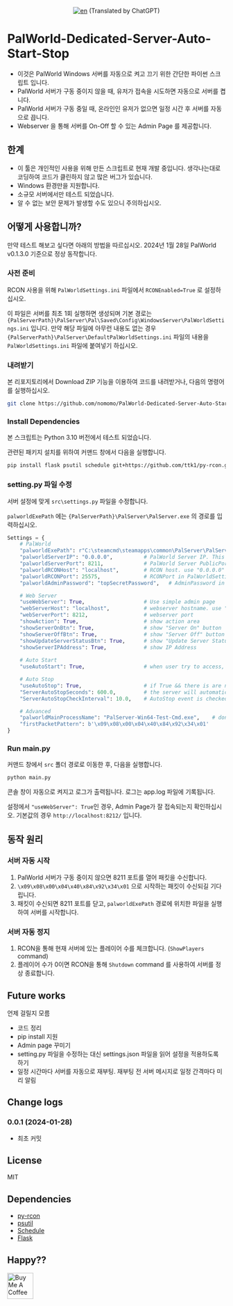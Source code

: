 <div align="center">

[![en](https://img.shields.io/badge/lang-en-red.svg)](https://github.com/nomomo/PalWorld-Dedicated-Server-Auto-Start-Stop/blob/main/README.md) (Translated by ChatGPT)

</div>

# PalWorld-Dedicated-Server-Auto-Start-Stop

- 이것은 PalWorld Windows 서버를 자동으로 켜고 끄기 위한 간단한 파이썬 스크립트 입니다.
- PalWorld 서버가 구동 중이지 않을 때, 유저가 접속을 시도하면 자동으로 서버를 켭니다.
- PalWorld 서버가 구동 중일 때, 온라인인 유저가 없으면 일정 시간 후 서버를 자동으로 끕니다.
- Webserver 을 통해 서버를 On-Off 할 수 있는 Admin Page 를 제공합니다.

## 한계

- 이 툴은 개인적인 사용을 위해 만든 스크립트로 현재 개발 중입니다. 생각나는대로 코딩하여 코드가 클린하지 않고 많은 버그가 있습니다.
- Windows 환경만을 지원합니다.
- 소규모 서버에서만 테스트 되었습니다.
- 알 수 없는 보안 문제가 발생할 수도 있으니 주의하십시오.

## 어떻게 사용합니까?

만약 테스트 해보고 싶다면 아래의 방법을 따르십시오. 2024년 1월 28일 PalWorld v0.1.3.0 기준으로 정상 동작합니다.

### 사전 준비

RCON 사용을 위해 `PalWorldSettings.ini` 파일에서 `RCONEnabled=True` 로 설정하십시오.

이 파일은 서버를 최초 1회 실행하면 생성되며 기본 경로는 `{PalServerPath}\PalServer\Pal\Saved\Config\WindowsServer\PalWorldSettings.ini` 입니다. 만약 해당 파일에 아무런 내용도 없는 경우 `{PalServerPath}\PalServer\DefaultPalWorldSettings.ini` 파일의 내용을 `PalWorldSettings.ini` 파일에 붙여넣기 하십시오.

### 내려받기

본 리포지토리에서 Download ZIP 기능을 이용하여 코드를 내려받거나, 다음의 명령어를 실행하십시오.

```bash
git clone https://github.com/nomomo/PalWorld-Dedicated-Server-Auto-Start-Stop.git
```

### Install Dependencies

본 스크립트는 Python 3.10 버전에서 테스트 되었습니다.

관련된 패키지 설치를 위하여 커맨드 창에서 다음을 실행합니다.

```bash
pip install flask psutil schedule git+https://github.com/ttk1/py-rcon.git
```

### setting.py 파일 수정

서버 설정에 맞게 `src\settings.py` 파일을 수정합니다.

`palworldExePath` 에는 `{PalServerPath}\PalServer\PalServer.exe` 의 경로를 입력하십시오.

```Python
Settings = {
    # PalWorld
    "palworldExePath": r"C:\steamcmd\steamapps\common\PalServer\PalServer.exe", #PalWorld Server exe file
    "palworldServerIP": "0.0.0.0",          # PalWorld Server IP. This is used for "Auto Start". Use "0.0.0.0" to open to all. use "localhost"
    "palworldServerPort": 8211,             # PalWorld Server PublicPort in PalWorldSettings.ini. This is used for "Auto Start".
    "palworldRCONHost": "localhost",        # RCON host. use "0.0.0.0" to open to all. use "localhost".
    "palworldRCONPort": 25575,              # RCONPort in PalWorldSettings.ini. Default is 25575
    "palworldAdminPassword": "topSecretPassword",   # AdminPassword in PalWorldSettings.ini

    # Web Server
    "useWebServer": True,                   # Use simple admin page
    "webServerHost": "localhost",           # webserver hostname. use "0.0.0.0" to open to all. use "localhost"
    "webServerPort": 8212,                  # webserver port
    "showAction": True,                     # show action area
    "showServerOnBtn": True,                # show "Server On" button
    "showServerOffBtn": True,               # show "Server Off" button
    "showUpdateServerStatusBtn": True,      # show "Update Server Status" button
    "showServerIPAddress": True,            # show IP Address
    
    # Auto Start
    "useAutoStart": True,                   # when user try to access, start the server automatically

    # Auto Stop
    "useAutoStop": True,                    # if True && there is are no players online, server will automatically stop
    "ServerAutoStopSeconds": 600.0,         # the server will automatically stop after ServerAutoStopSeconds seconds.
    "ServerAutoStopCheckInterval": 10.0,    # AutoStop event is checked every ServerAutoStopCheckInterval seconds.

    # Advanced
    "palworldMainProcessName": "PalServer-Win64-Test-Cmd.exe",    # don't change, if there is no problem
    "firstPacketPattern": b'\x09\x08\x00\x04\x40\x84\x92\x34\x01'
}
```

### Run main.py

커맨드 창에서 `src` 폴더 경로로 이동한 후, 다음을 실행합니다.

```bash
python main.py
```

콘솔 창이 자동으로 켜지고 로그가 출력됩니다. 로그는 app.log 파일에 기록됩니다.

설정에서 `"useWebServer": True`인 경우, Admin Page가 잘 접속되는지 확인하십시오. 기본값의 경우 `http://localhost:8212/` 입니다.

## 동작 원리

### 서버 자동 시작

1. PalWorld 서버가 구동 중이지 않으면 8211 포트를 열어 패킷을 수신합니다.
1. `\x09\x08\x00\x04\x40\x84\x92\x34\x01` 으로 시작하는 패킷이 수신되길 기다립니다.
1. 패킷이 수신되면 8211 포트를 닫고, `palworldExePath` 경로에 위치한 파일을 실행하여 서버를 시작합니다.

### 서버 자동 정지

1. RCON을 통해 현재 서버에 있는 플레이어 수를 체크합니다. (`ShowPlayers` command)
1. 플레이어 수가 0이면 RCON을 통해 `Shutdown` command 를 사용하여 서버를 정상 종료합니다.

## Future works

언제 걸릴지 모름

- 코드 정리
- pip install 지원
- Admin page 꾸미기
- setting.py 파일을 수정하는 대신 settings.json 파일을 읽어 설정을 적용하도록 하기
- 일정 시간마다 서버를 자동으로 재부팅. 재부팅 전 서버 메시지로 일정 간격마다 미리 알림

## Change logs

### 0.0.1 (2024-01-28)

- 최초 커밋

## License

MIT

## Dependencies

- [py-rcon](https://github.com/ttk1/py-rcon)
- [psutil](https://pypi.org/project/psutil/)
- [Schedule](https://pypi.org/project/schedule/)
- [Flask](https://pypi.org/project/Flask/)

## Happy??

<a href="https://www.buymeacoffee.com/nomomo" target="_blank"><img src="https://cdn.buymeacoffee.com/buttons/default-yellow.png" alt="Buy Me A Coffee" height="60"></a>
